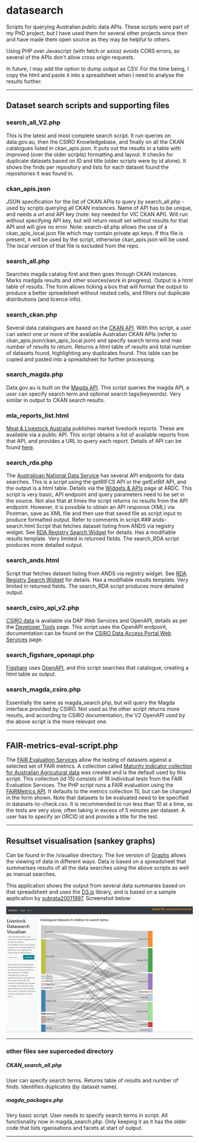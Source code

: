 # datasearch
Scripts for querying Australian public data APIs. These scripts were part of my PhD project, but I have used them for several other projects since then and have made them open source as they may be helpful to others. 

Using PHP over Javascript (with fetch or axios) avoids CORS errors, as several of the APIs don't allow cross origin requests.

In future, I may add the option to dump output as CSV. For the time being, I copy the html and paste it into a spreadsheet when I need to analyse the results further.

-------------------------
## Dataset search scripts and supporting files

### search_all_V2.php
This is the latest and most complete search script. It run queries on data.gov.au, then the CSIRO Knowledgebase, and finally on all the CKAN catalogues listed in ckan_apis.json. It puts out the results in a table with improved (over the older scripts) formatting and layout. It checks for duplicate datasets based on ID and title (older scripts were by id alone). It shows the finds per repository and lists for each dataset found the repositories it was found in.

### ckan_apis.json
JSON specification for the list of CKAN APIs to query by search_all.php - used by scripts querying all CKAN instances. 
Name of API has to be unique, and needs a url and API key (note: key needed for VIC CKAN API). Will run without specifying API key, but will return result set without results for that API and will give no error. Note: search-all.php allows the use of a ckan_apis_local.json file which may contain private api keys. If this file is present, it will be used by the script, otherwise ckan_apis.json will be used. The local version of that file is excluded from the repo.

### search_all.php
Searches magda catalog first and then goes through CKAN instances. Marks madgda results and other sources(work in progress). Output is a html table of results. The form allows ticking a box that will format the output to produce a better spreadsheet without nested cells, and filters out duplicate distributions (and licence info).

### search_ckan.php
Several data catalogues are based on the [CKAN API](https://github.com/ckan/ckan). With this script, a user can select one or more of the available Australian CKAN APIs (refer to ckan_apis.json/ckan_apis_local.json) and specify search terms and max number of results to return. Returns a html table of results and total number of datasets found, highlighting any duplicates found. This table can be copied and pasted into a spreadsheet for further processing. 

### search_magda.php
Data.gov.au is built on the [Magda API](https://magda.io/docs/). This script queries the magda API, a user can specify search term and optional search tags(keywords). Very similar in output to CKAN search results.

### mla_reports_list.html
[Meat & Livestock Australia](https://www.mla.com.au/) publishes market livestock reports. These are available via a public API. This script obtains a list of available reports from that API, and provides a URL to query each report. Details of API can be found [here](http://statistics.mla.com.au/Assets/MLA%20Statistics%20Database%20API%20Methodology.pdf).

### search_rda.php
The [Australioan National Data Service](https://www.ands.org.au/) has several API endpoints for data searches. This is a script using the getRIFCS API or the getExtRif API, and the output is a html table. Details via the [Widgets & APIs](https://documentation.ardc.edu.au/pages/viewpage.action?pageId=81988031) page at ARDC. This script is very basic, API endpoint and query parameters need to be set in the source. Not also that at times the script returns no results from the API endpoint. However, it is possible to obtain an API response (XML) via Postman, save as XML file and then use that saved file as script input to produce formatted output. Refer to comments in script.### ands-search.html
Script that fetches dataset listing from ANDS via registry widget. See [RDA Registry Search Widget](https://documentation.ardc.edu.au/display/DOC/RDA+Registry+Search+Widget) for details. Has a modifiable results template. Very limited in returned fields. The search_RDA script produces more detailed output.

### search_ands.html
Script that fetches dataset listing from ANDS via registry widget. See [RDA Registry Search Widget](https://documentation.ardc.edu.au/display/DOC/RDA+Registry+Search+Widget) for details. Has a modifiable results template. Very limited in returned fields. The search_RDA script produces more detailed output.


### search_csiro_api_v2.php
[CSIRO data](https://data.csiro.au/collections/) is available via DAP Web Services and OpenAPI, details as per the [Developer Tools](https://confluence.csiro.au/display/dap/Developer+Tools) page. This script uses the OpenAPI endpoint, documentation can be found on the [CSIRO Data Access Portal Web Services](https://data.csiro.au/dap/swagger-ui.html#/) page. 

### search_figshare_openapi.php
[Figshare](https://figshare.com/) uses [OpenAPI](https://github.com/OAI/OpenAPI-Specification), and this script searches that catalogue, creating a html table as output.

### search_magda_csiro.php
Essentially the same as magda_search.php, but will query the Magda interface provided by CSIRO. Not used as the other script returns more results, and according to CSIRO documentation, the V2 OpenAPI used by the above script is the more relevant one.

-------------------------
## FAIR-metrics-eval-script.php
The [FAIR Evaluation Services](https://fairsharing.github.io/FAIR-Evaluator-FrontEnd/#/!) allow the testing of datasets against a selected set of FAIR metrics. A collection called [Maturity Indicator collection for Australian Agricutural data](https://fairsharing.github.io/FAIR-Evaluator-FrontEnd/#!collections/15) was created and is the default used by this script. This collection (id 15) consists of 18 individual tests from the FAIR Evaluation Services.
The PHP script runs a FAIR evaluation using the [FAIRMetrics API](https://github.com/FAIRMetrics/Metrics/tree/master/MetricsEvaluatorCode/Ruby/fairmetrics). It defaults to the metrics collection 15, but can be changed in the form shown. 
Note that datasets to be evaluated need to be specified in datasets-to-check.csv. It is recommended to run less than 10 at a time, as the tests are very slow, often taking in excess of 5 minutes per dataset. A user has to specify an ORCID id and provide a title for the test.

-------------------------
## Resultset visualisation (sankey graphs)
Can be found in the /visualise directory. The live version of [Graphs](https://narrawin.github.com/datasearch/visualise) allows the viewing of data in different ways. Data is based on a spreadsheet that summarises results of all the data searches using the above scripts as well as manual searches.

This application shows the output from several data summaries based on that spreadsheet and uses the [D3.js](https://d3js.org/) library, and is based on a sample application by [subrata20011997](https://blockbuilder.org/subrata20011997/e943f89f678eb77d0c9a5c6bbc64986f). Screenshot below:

![Screenshot](visualise.jpg)

-------------------------

### other files see superceded directory
##### CKAN_search_all.php 
User can specify search terms. Returns table of results and number of finds. Identifies duplicates (by dataset name). 

##### magda_packages.php 
Very basic script. User needs to specify search terms in script. All functionality now in magda_search.php. Only keeping it as it has the older code that lists rganisations and facets at start of output.


-------------------------

